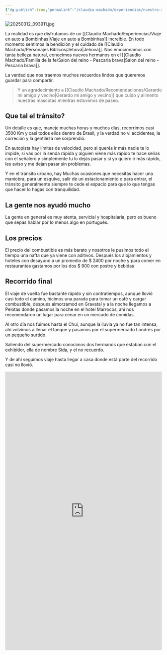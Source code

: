 ```yaml
---
{"dg-publish":true,"permalink":"/claudio-machado/experiencias/nuestro-regreso-de-bombinhas/","tags":["vacaciones","Brasil","automóvil"]}
---
```


![20250312_093911.jpg](/img/user/Personal/Im%C3%A1genes/20250312_093911.jpg) 

La realidad es que disfrutamos de un [[Claudio Machado/Experiencias/Viaje en auto a Bombinhas\|Viaje en auto a Bombinhas]] increíble.
En todo momento sentimos la bendición y el cuidado de [[Claudio Machado/Personajes Bíblicos/Jehová\|Jehová]]. Nos emocionamos con tanta belleza natural, conocimos nuevos hermanos en el [[Claudio Machado/Familia de la fe/Salon del reino - Pescaria brava\|Salon del reino - Pescaria brava]].

La verdad que nos traemos muchos recuerdos lindos que queremos guardar para compartir. 

>Y un agradecimiento a [[Claudio Machado/Recomendaciones/Gerardo mi amigo y vecino\|Gerardo mi amigo y vecino]] que cuido y alimento nuestras mascotas mientras estuvimos de paseo. 

## Que tal el tránsito?
Un detalle es que, maneje muchas horas y muchos días, recorrimos casi 3500 Km y casi todos ellos dentro de Brasil, y la verdad no vi accidentes, la correción y la gentileza me sorprendió.

En autopista hay límites de velocidad, pero si querés ir más nadie te lo impide, si vas por la senda rápida y alguien viene más rápido te hace señas con el señalero y simplemente tu lo dejás pasar y si yo quiero ir más rápido, les aviso y me dejan pasar sin problemas.

Y en el tránsito urbano, hay Muchas ocasiones que necesitás hacer una maniobra, para un esquive, salir de un estacionamiento o para entrar, el tránsito generalmente siempre te cede el espacio para que lo que tengas que hacer lo hagas con tranquilidad.
## La gente nos ayudó mucho 
La gente en general es muy atenta, servicial y hospitalaria, pero es bueno que sepas hablar por lo menos algo en portugués. 
## Los precios 
El precio del combustible es más barato y nosotros le pusimos todo el tiempo una nafta que ya viene con aditivos. Después los alojamientos y hoteles con desayuno a un promedio de $ 2400 por noche y para comer en restaurantes gastamos por los dos $ 900 con postre y bebidas 
## Recorrido final 
El viaje de vuelta fue bastante rápido y sin contratiempos, aunque llovió casi todo el camino, hicimos una parada para tomar un café y cargar combustible, después  almorzamod  en Gravataí y a la noche llegamos a Pelotas donde pasamos la noche en el hotel Marrocos, ahí nos recomendaron un lugar para cenar en un mercado de comidas.

Al otro día nos fuimos hasta el Chui, aunque la lluvia ya no fue tan intensa,  ahí volvimos a llenar el tanque y pasamos por el supermercado Londres por un pequeño surtido.

Saliendo del supermercado conocimos dos hermanos que estaban con el exhibidor, ella de nombre Sida, y el no recuerdo.

Y de ahí seguimos viaje hasta llegar a casa donde está parte del recorrido casi no llovió.

<div style="position: relative; width: 100%; padding-bottom: 177.78%; height: 0; overflow: hidden;">
  <iframe 
    style="position: absolute; top: 0; left: 0; width: 100%; height: 100%;" 
    src="https://youtube.com/embed/Fj1PyjSx59E" 
    frameborder="0" allowfullscreen>
  </iframe>
</div>







